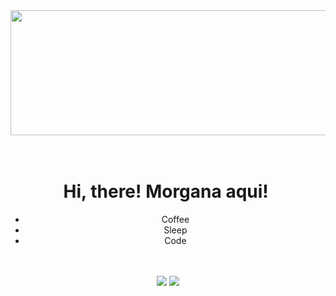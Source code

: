 <img src="https://64.media.tumblr.com/4e0e28821627a1e566134edef9b0b20b/tumblr_nm6j1ghB7C1qze3hdo1_500.gif" width="1000" height="200"/>

<h1 align="center">
  <br>Hi, there! Morgana aqui! ️

</h1>
<div align="center">
 <ul>
  <li>Coffee</li>
  <li>Sleep</li>
  <li>Code</li>
</ul>

  </div>
  <br>
  <br>
<div align="center">
  <a href="https://github.com/potterred"><img src="https://img.shields.io/badge/GitHub-100000?style=for-the-badge&logo=github&logoColor=white"></a>
  <a href="mailto:morganaschneeider@gmail.com"><img src="https://img.shields.io/badge/Gmail-D14836?style=for-the-badge&logo=gmail&logoColor=white"></a>
</div>
<br>
<div align="center">
  

  
</div>
